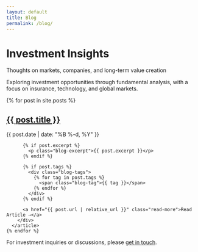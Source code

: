 ```yaml
---
layout: default
title: Blog
permalink: /blog/
---
```


<div class="blog-hero">
  <div class="blog-hero-content">
    <h1>Investment Insights</h1>
    <p class="blog-subtitle">Thoughts on markets, companies, and long-term value creation</p>
  </div>
</div>

<div class="blog-content">
  <div class="blog-intro">
    <p>Exploring investment opportunities through fundamental analysis, with a focus on insurance, technology, and global markets.</p>
  </div>

  <div class="blog-grid">
    {% for post in site.posts %}
      <article class="blog-card">
        <div class="blog-card-content">
          <div class="blog-card-header">
            <h2><a href="{{ post.url | relative_url }}">{{ post.title }}</a></h2>
            <time class="blog-date">{{ post.date | date: "%B %-d, %Y" }}</time>
          </div>
          
          {% if post.excerpt %}
            <p class="blog-excerpt">{{ post.excerpt }}</p>
          {% endif %}
          
          {% if post.tags %}
            <div class="blog-tags">
              {% for tag in post.tags %}
                <span class="blog-tag">{{ tag }}</span>
              {% endfor %}
            </div>
          {% endif %}
          
          <a href="{{ post.url | relative_url }}" class="read-more">Read Article →</a>
        </div>
      </article>
    {% endfor %}
  </div>

  <div class="blog-footer">
    <p>For investment inquiries or discussions, please <a href="/minimal/contact/">get in touch</a>.</p>
  </div>
</div>